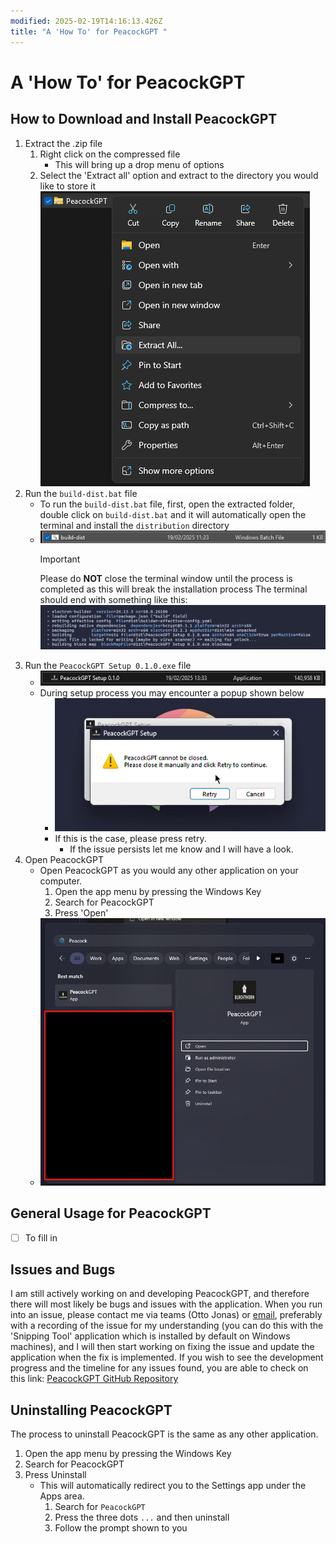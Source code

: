 ```yaml
---
modified: 2025-02-19T14:16:13.426Z
title: "A 'How To' for PeacockGPT "
---
```


# A 'How To' for PeacockGPT

## How to Download and Install PeacockGPT

1. Extract the .zip file
   1. Right click on the compressed file
      - This will bring up a drop menu of options
   2. Select the 'Extract all' option and extract to the directory you would like to store it
      ![extract files](/assets/extractfiles.png)
2. Run the `build-dist.bat` file
   - To run the `build-dist.bat` file, first, open the extracted folder, double click on `build-dist.bat` and it will automatically open the terminal and install the `distribution` directory
   - ![build dist](/assets/builddistfile.png)
     > [!IMPORTANT]
     > Please do **NOT** close the terminal window until the process is completed as this will break the installation process
     > The terminal should end with something like this:
     > ![terminal finish](/assets/terminalfinish.png)
3. Run the `PeacockGPT Setup 0.1.0.exe` file
   - ![peacockgpt setup](/assets/peacockgptsetupfile.png)
   - During setup process you may encounter a popup shown below
     - ![error eg](/assets/setuperroreg.png)
     - If this is the case, please press retry.
       - If the issue persists let me know and I will have a look.
4. Open PeacockGPT
   - Open PeacockGPT as you would any other application on your computer.
     1. Open the app menu by pressing the Windows Key
     2. Search for PeacockGPT
     3. Press 'Open'
   - ![open peacockgpt](/assets/openingpeacockgpt.png)

## General Usage for PeacockGPT

- [ ] To fill in

## Issues and Bugs

I am still actively working on and developing PeacockGPT, and therefore there will most likely be bugs and issues with the application.
When you run into an issue, please contact me via teams (Otto Jonas) or [email](mailto:otto.jonas@peacocksalt.co.uk), preferably with a recording of the issue for my understanding (you can do this with the 'Snipping Tool' application which is installed by default on Windows machines), and I will then start working on fixing the issue and update the application when the fix is implemented.
If you wish to see the development progress and the timeline for any issues found, you are able to check on this link: [PeacockGPT GitHub Repository](https://github.com/ottojonas/peacockgpt)

## Uninstalling PeacockGPT

The process to uninstall PeacockGPT is the same as any other application.

1. Open the app menu by pressing the Windows Key
2. Search for PeacockGPT
3. Press Uninstall
   - This will automatically redirect you to the Settings app under the Apps area.
     1. Search for `PeacockGPT`
     2. Press the three dots `...` and then uninstall
     3. Follow the prompt shown to you

